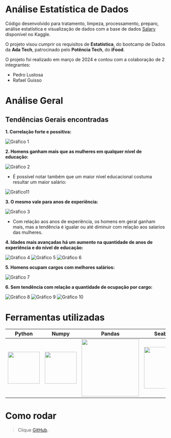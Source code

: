 # Análise Estatística de Dados 

Código desenvolvido para tratamento, limpeza, processamento, preparo, análise estatística e visualização de dados com a base de dados [Salary](https://www.kaggle.com/datasets/mohithsairamreddy/salary-data/data) disponível no Kaggle.  

O projeto visou cumprir os requisitos de **Estatística**, do bootcamp de Dados da **Ada Tech**, patrocinado pelo **Potência Tech**, do **iFood**. 


O projeto foi realizado em março de 2024 e contou com a colaboração de 2 integrantes:
* Pedro Lustosa
* Rafael Guisso


# Análise Geral

## Tendências Gerais encontradas

**1. Correlação forte e possitiva:**

![Gráfico 1](cor_numeric.png)

**2. Homens ganham mais que as mulheres em qualquer nível de educação:**

![Gráfico 2](bar_education_salary_gender.png)

+ É possível notar também que um maior nível educacional costuma resultar um maior salário:

![Gráfico11](salary_education.png)

**3. O mesmo vale para anos de experiência:**

![Gráfico 3](bar_yoe_salary_gender.png)

+ Com relação aos anos de experiência, os homens em geral ganham mais, mas a tendência é igualar ou até diminuir com relação aos salarios das mulheres.

**4. Idades mais avançadas há um aumento na quantidade de anos de experiência e do nível de educação:**

![Gráfico 4](buble_age_yoy_education_salary.png)
![Gráfico 5](line_age.png)
![Gráfico 6](line_yoy.png)

**5. Homens ocupam cargos com melhores salários:**

![Gráfico 7](top5job_gender.png)

**6. Sem tendência com relação a quantidade de ocupação por cargo:**

![Gráfico 8](ct_male.png) 
![Gráfico 9](ct_female.png)
![Gráfico 10](ct_others.png)

# Ferramentas utilizadas

| Python | Numpy | Pandas | Seaborn | Matplotlib | Git | 
| ------ | ----- | ------ | ------- | ---------- | --- | 
| <img src="https://s3.dualstack.us-east-2.amazonaws.com/pythondotorg-assets/media/files/python-logo-only.svg" width="100"> | <img src="https://www.svgrepo.com/show/354127/numpy.svg" width="100"> | <img src="https://upload.wikimedia.org/wikipedia/commons/e/ed/Pandas_logo.svg" width="180"> |<img src="https://seaborn.pydata.org/_images/logo-mark-lightbg.svg" width="130"> | <img src="https://upload.wikimedia.org/wikipedia/commons/8/84/Matplotlib_icon.svg" width="110"> | <img src="https://git-scm.com/images/logos/downloads/Git-Icon-1788C.svg" width="100"> |

# Como rodar

> Clique [GitHub](https://github.com/pedrolustosab/Analise_Explorataria_Salarios).

